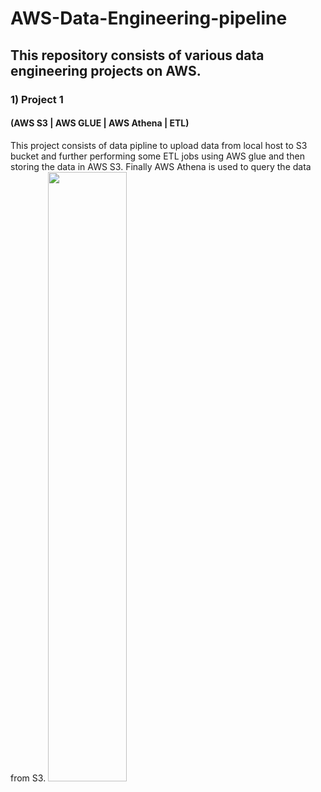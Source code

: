 # AWS-Data-Engineering-pipeline

## This repository consists of various data engineering projects on AWS. 

### 1) Project 1 
#### (AWS S3 | AWS GLUE | AWS Athena | ETL)
This project consists of data pipline to upload data from local host to S3 bucket and further performing some ETL jobs using AWS glue and then storing the data in AWS S3. Finally AWS Athena is used to query the data from S3. 
<img src="https://user-images.githubusercontent.com/89546195/212116831-0ef00852-57ff-4929-9399-bb1821d1b4ca.jpg" width=50% height=50%>


